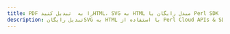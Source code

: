 ---title: PDF را به  تبدیل کنیدHTML، SVG به HTML مبدل رایگان یا Perl SDKdescription: تبدیل رایگانSVG به HTML با استفاده از Perl Cloud APIs & SDK همچنین اسناد PDF را در Cloud ایجاد، ویرایش و رندر کنید.---